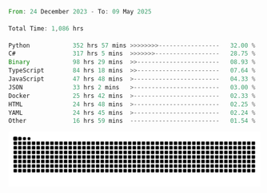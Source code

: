 <!--START_SECTION:waka-->

```rust
From: 24 December 2023 - To: 09 May 2025

Total Time: 1,086 hrs

Python            352 hrs 57 mins >>>>>>>>-----------------   32.00 %
C#                317 hrs 5 mins  >>>>>>>------------------   28.75 %
Binary            98 hrs 29 mins  >>-----------------------   08.93 %
TypeScript        84 hrs 18 mins  >>-----------------------   07.64 %
JavaScript        47 hrs 48 mins  >------------------------   04.33 %
JSON              33 hrs 2 mins   >------------------------   03.00 %
Docker            25 hrs 42 mins  >------------------------   02.33 %
HTML              24 hrs 48 mins  >------------------------   02.25 %
YAML              24 hrs 45 mins  >------------------------   02.24 %
Other             16 hrs 59 mins  -------------------------   01.54 %
```

<!--END_SECTION:waka-->


<picture>
  <source media="(prefers-color-scheme: dark)" srcset="https://raw.githubusercontent.com/jeerawut97/jeerawut97/output/github-contribution-grid-snake.svg">
  <img alt="github contribution grid snake animation" src="https://raw.githubusercontent.com/jeerawut97/jeerawut97/output/github-contribution-grid-snake.svg">
</picture>
